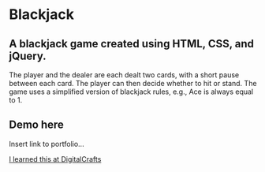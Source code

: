 # Blackjack

## A blackjack game created using HTML, CSS, and jQuery.

The player and the dealer are each dealt two cards, with a short pause between each card. The player can then decide whether to hit or stand. The game uses a simplified version of blackjack rules, e.g., Ace is always equal to 1.

## Demo here

Insert link to portfolio...

[I learned this at DigitalCrafts](https://www.digitalcrafts.com)